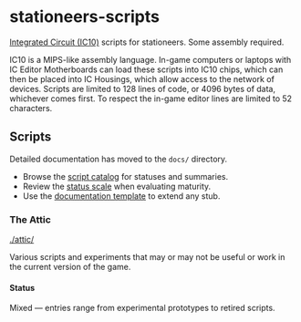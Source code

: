 # stationeers-scripts

[Integrated Circuit (IC10)](https://stationeers-wiki.com/IC10) scripts for stationeers. Some assembly required.

IC10 is a MIPS-like assembly language. In-game computers or laptops with IC Editor Motherboards can load these
scripts into IC10 chips, which can then be placed into IC Housings, which allow access to the network of devices.
Scripts are limited to 128 lines of code, or 4096 bytes of data, whichever comes first. To respect the in-game editor
lines are limited to 52 characters.

## Scripts

Detailed documentation has moved to the `docs/` directory.

- Browse the [script catalog](docs/index.md#script-catalog) for statuses and summaries.
- Review the [status scale](docs/index.md#status-scale) when evaluating maturity.
- Use the [documentation template](docs/index.md#template) to extend any stub.

### The Attic
[./attic/](./attic/)

Various scripts and experiments that may or may not be useful or work in the current version of the game.

#### Status
Mixed — entries range from experimental prototypes to retired scripts.
